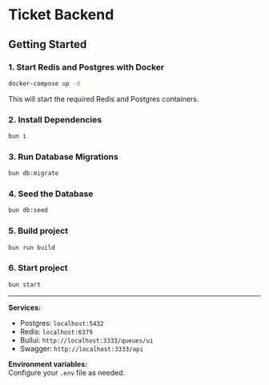 # Ticket Backend

## Getting Started

### 1. Start Redis and Postgres with Docker

```sh
docker-compose up -d
```

This will start the required Redis and Postgres containers.

### 2. Install Dependencies

```sh
bun i
```

### 3. Run Database Migrations

```sh
bun db:migrate
```

### 4. Seed the Database

```sh
bun db:seed
```

### 5. Build project

```sh
bun run build
```

### 6. Start project

```sh
bun start
```

---

**Services:**

- Postgres: `localhost:5432`
- Redis: `localhost:6379`
- Bullui: `http://localhost:3333/queues/ui`
- Swagger: `http://localhost:3333/api`

**Environment variables:**  
Configure your `.env` file as needed.
